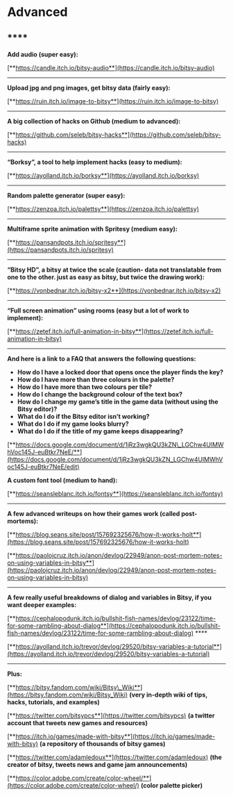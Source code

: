 # Advanced

## \*\*\*\*

**Add audio \(super easy\):**

[**https://candle.itch.io/bitsy-audio**](https://candle.itch.io/bitsy-audio)  
****

**Upload jpg and png images, get bitsy data \(fairly easy\):** 

[**https://ruin.itch.io/image-to-bitsy**](https://ruin.itch.io/image-to-bitsy)  
****

**A big collection of hacks on Github \(medium to advanced\):**

[**https://github.com/seleb/bitsy-hacks**](https://github.com/seleb/bitsy-hacks)   
****

**“Borksy”, a tool to help implement hacks \(easy to medium\):**

[**https://ayolland.itch.io/borksy**](https://ayolland.itch.io/borksy)  
****

**Random palette generator \(super easy\):**

[**https://zenzoa.itch.io/palettsy**](https://zenzoa.itch.io/palettsy)  
****

**Multiframe sprite animation with Spritesy \(medium easy\):**

[**https://pansandpots.itch.io/spritesy**](https://pansandpots.itch.io/spritesy)   
****

**“Bitsy HD”, a bitsy at twice the scale \(caution- data not translatable from one to the other. just as easy as bitsy, but twice the drawing work\):**

[**https://vonbednar.itch.io/bitsy-x2**](https://vonbednar.itch.io/bitsy-x2)  
****

**“Full screen animation” using rooms \(easy but a lot of work to implement\):**

[**https://zetef.itch.io/full-animation-in-bitsy**](https://zetef.itch.io/full-animation-in-bitsy)   
****

**And here is a link to a FAQ that answers the following questions:**

* **How do I have a locked door that opens once the player finds the key?**
* **How do I have more than three colours in the palette?**
* **How do I have more than two colours per tile?**
* **How do I change the background colour of the text box?**
* **How do I change my game’s title in the game data \(without using the Bitsy editor\)?**
* **What do I do if the Bitsy editor isn’t working?**
* **What do I do if my game looks blurry?**
* **What do I do if the title of my game keeps disappearing?**

[**https://docs.google.com/document/d/1jRz3wgkQU3kZN\_LGChw4UlMWhVoc145J-euBtkr7NeE/**](https://docs.google.com/document/d/1jRz3wgkQU3kZN_LGChw4UlMWhVoc145J-euBtkr7NeE/edit)

**A custom font tool \(medium to hand\):**

[**https://seansleblanc.itch.io/fontsy**](https://seansleblanc.itch.io/fontsy)  
****

**A few advanced writeups on how their games work \(called post-mortems\):**

[**https://blog.seans.site/post/157692325676/how-it-works-holt**](https://blog.seans.site/post/157692325676/how-it-works-holt)

[**https://paolojcruz.itch.io/anon/devlog/22949/anon-post-mortem-notes-on-using-variables-in-bitsy**](https://paolojcruz.itch.io/anon/devlog/22949/anon-post-mortem-notes-on-using-variables-in-bitsy)  
****

**A few really useful breakdowns of dialog and variables in Bitsy, if you want deeper examples:** 

[**https://cephalopodunk.itch.io/bullshit-fish-names/devlog/23122/time-for-some-rambling-about-dialog**](https://cephalopodunk.itch.io/bullshit-fish-names/devlog/23122/time-for-some-rambling-about-dialog) ****

[**https://ayolland.itch.io/trevor/devlog/29520/bitsy-variables-a-tutorial**](https://ayolland.itch.io/trevor/devlog/29520/bitsy-variables-a-tutorial)   
****

**Plus:**

[**https://bitsy.fandom.com/wiki/Bitsy\_Wiki**](https://bitsy.fandom.com/wiki/Bitsy_Wiki) **\(very in-depth wiki of tips, hacks, tutorials, and examples\)**

[**https://twitter.com/bitsypcs**](https://twitter.com/bitsypcs) **\(a twitter account that tweets new games and resources\)**

[**https://itch.io/games/made-with-bitsy**](https://itch.io/games/made-with-bitsy) **\(a repository of thousands of bitsy games\)**

[**https://twitter.com/adamledoux**](https://twitter.com/adamledoux) **\(the creator of bitsy, tweets news and game jam announcements\)**

[**https://color.adobe.com/create/color-wheel/**](https://color.adobe.com/create/color-wheel/) **\(color palette picker\)**  


